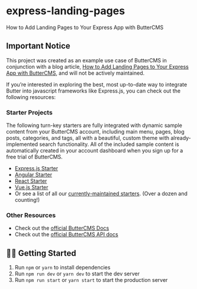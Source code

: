 # express-landing-pages

How to Add Landing Pages to Your Express App with ButterCMS

## Important Notice
This project was created as an example use case of ButterCMS in conjunction with a blog article, [How to Add Landing Pages to Your Express App with ButterCMS](https://buttercms.com/blog/express-landing-pages/), and will not be actively maintained. 

If you’re interested in exploring the best, most up-to-date way to integrate Butter into javascript frameworks like Express.js, you can check out the following resources:

### Starter Projects

The following turn-key starters are fully integrated with dynamic sample content from your ButterCMS account, including main menu, pages, blog posts, categories, and tags, all with a beautiful, custom theme with already-implemented search functionality. All of the included sample content is automatically created in your account dashboard when you sign up for a free trial of ButterCMS.
- [Express.js Starter](https://buttercms.com/starters/expressjs-starter-project/)
- [Angular Starter](https://buttercms.com/starters/angular-starter-project/)
- [React Starter](https://buttercms.com/starters/react-starter-project/)
- [Vue.js Starter](https://buttercms.com/starters/vuejs-starter-project/)
- Or see a list of all our [currently-maintained starters](https://buttercms.com/starters/). (Over a dozen and counting!)

### Other Resources
- Check out the [official ButterCMS Docs](https://buttercms.com/docs/)
- Check out the [official ButterCMS API docs](https://buttercms.com/docs/api/)

## 🏃‍♂️ Getting Started

1. Run `npm` or `yarn` to install dependencies
2. Run `npm run dev` or `yarn dev` to start the dev server
3. Run `npm run start` or `yarn start` to start the production server
